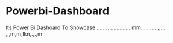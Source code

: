 # Powerbi-Dashboard
Its Power Bi Dashoard To Showcase ........
.............
mm...........,,....
,.,m,m,lkn,.,.,m
